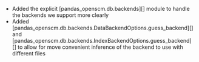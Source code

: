 - Added the explicit [pandas_openscm.db.backends][] module to handle the backends we support more clearly
- Added [pandas_openscm.db.backends.DataBackendOptions.guess_backend][] and [pandas_openscm.db.backends.IndexBackendOptions.guess_backend][] to allow for move convenient inference of the backend to use with different files
